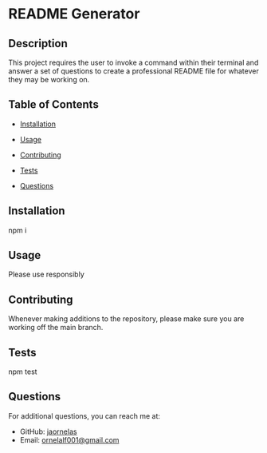 # README Generator



## Description
This project requires the user to invoke a command within their terminal and answer a set of questions to create a professional README file for whatever they may be working on. 

## Table of Contents
- [Installation](#installation)
- [Usage](#usage)

- [Contributing](#contributing)
- [Tests](#tests)
- [Questions](#questions)

## Installation
npm i 

## Usage
Please use responsibly



## Contributing
Whenever making additions to the repository, please make sure you are working off the main branch. 

## Tests
npm test

## Questions
For additional questions, you can reach me at:
- GitHub: [jaornelas](https://github.com/jaornelas)
- Email: [ornelalf001@gmail.com](mailto:ornelalf001@gmail.com)
